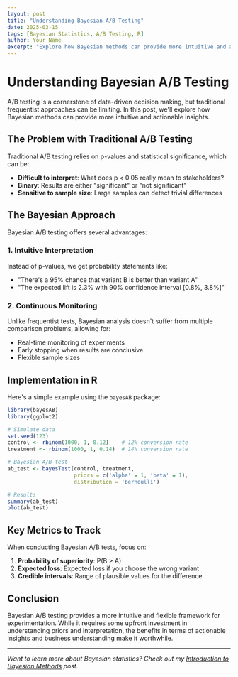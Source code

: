 ```yaml
---
layout: post
title: "Understanding Bayesian A/B Testing"
date: 2025-03-15
tags: [Bayesian Statistics, A/B Testing, R]
author: Your Name
excerpt: "Explore how Bayesian methods can provide more intuitive and actionable insights for A/B testing compared to traditional frequentist approaches."
---
```


# Understanding Bayesian A/B Testing

A/B testing is a cornerstone of data-driven decision making, but traditional frequentist approaches can be limiting. In this post, we'll explore how Bayesian methods can provide more intuitive and actionable insights.

## The Problem with Traditional A/B Testing

Traditional A/B testing relies on p-values and statistical significance, which can be:

- **Difficult to interpret**: What does p < 0.05 really mean to stakeholders?
- **Binary**: Results are either "significant" or "not significant"
- **Sensitive to sample size**: Large samples can detect trivial differences

## The Bayesian Approach

Bayesian A/B testing offers several advantages:

### 1. Intuitive Interpretation

Instead of p-values, we get probability statements like:
- "There's a 95% chance that variant B is better than variant A"
- "The expected lift is 2.3% with 90% confidence interval [0.8%, 3.8%]"

### 2. Continuous Monitoring

Unlike frequentist tests, Bayesian analysis doesn't suffer from multiple comparison problems, allowing for:
- Real-time monitoring of experiments
- Early stopping when results are conclusive
- Flexible sample sizes

## Implementation in R

Here's a simple example using the `bayesAB` package:

```r
library(bayesAB)
library(ggplot2)

# Simulate data
set.seed(123)
control <- rbinom(1000, 1, 0.12)    # 12% conversion rate
treatment <- rbinom(1000, 1, 0.14)  # 14% conversion rate

# Bayesian A/B test
ab_test <- bayesTest(control, treatment,
                     priors = c('alpha' = 1, 'beta' = 1),
                     distribution = 'bernoulli')

# Results
summary(ab_test)
plot(ab_test)
```

## Key Metrics to Track

When conducting Bayesian A/B tests, focus on:

1. **Probability of superiority**: P(B > A)
2. **Expected loss**: Expected loss if you choose the wrong variant
3. **Credible intervals**: Range of plausible values for the difference

## Conclusion

Bayesian A/B testing provides a more intuitive and flexible framework for experimentation. While it requires some upfront investment in understanding priors and interpretation, the benefits in terms of actionable insights and business understanding make it worthwhile.

---

*Want to learn more about Bayesian statistics? Check out my [Introduction to Bayesian Methods](/blog/bayesian-introduction/) post.*